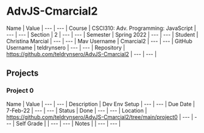 # AdvJS-Cmarcial2

Name | Value | --- | --- |
Course | CSCI310: Adv. Programming: JavaScript | --- | --- |
Section | 2 | --- | --- |
Semester | Spring 2022 | --- | --- |
Student | Christina Marcial | --- | --- |
Mav Username | Cmarcial2 | --- | --- |
GitHub Username | teldrynsero | --- | --- |
Repository | https://github.com/teldrynsero/AdvJS-Cmarcial2 | --- | --- |

## Projects

### Project 0

Name | Value | --- | --- |
Description | Dev Env Setup | --- | --- |
Due Date | 7-Feb-22 | --- | --- |
Status | Done | --- | --- |
Location | https://github.com/teldrynsero/AdvJS-Cmarcial2/tree/main/project0 | --- | --- |
Self Grade | | --- | --- |
Notes | | --- | --- |